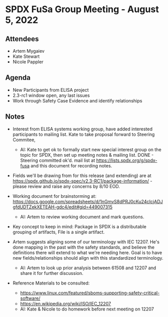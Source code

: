 # SPDX FuSa Group Meeting - August 5, 2022

## Attendees
* Artem Mygaiev
* Kate Stewart
* Nicole Pappler

## Agenda
* New Participants from ELISA project
* 2.3-rc1 window open, any last issues
* Work through Safety Case Evidence and identify relationships

## Notes
* Interest from ELISA systems working group, have added interested participants to mailing list.  Kate to take proposal forward to Steering Commitee, 
   * AI: Kate to get ok to formally start new special interest group on the topic for SPDX,  then set up meeting notes & mailing list.   DONE - Steering committed ok'd.   mail list at https://lists.spdx.org/g/spdx-fusa and this document for recording notes. 

* Fields we'll be drawing from for this release (and extending) are at https://spdx.github.io/spdx-spec/v2.3-RC1/package-information/ - please review and raise any concerns by 8/10 EOD.

* Working document for brainstorming at: https://docs.google.com/spreadsheets/d/1nGmvS8dPRJ0cKu24cIcjADJgfdUDTZekXETEAH-gdc4/edit#gid=449007315
   * AI: Artem to review working document and mark questions.

* Key concept to keep in mind:  Package in SPDX is a distributable grouping of artifacts,   File is a single artifact.

* Artem suggests aligning some of our terminology with IEC 12207.  He's done mapping in the past with the safety standards, and believe the definitions there will extend to what we're needing here.    Goal is to have new fields/relationships should align with this standardized terminology.   
    * AI:  Artem to look up prior analysis between 61508 and 12207 and share it for further discussion. 

* Reference Materials to be consulted:
  * https://www.linux.com/featured/sboms-supporting-safety-critical-software/
  * https://en.wikipedia.org/wiki/ISO/IEC_12207
  * AI:  Kate & Nicole to do homework before next meeting on 12207
